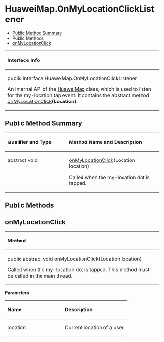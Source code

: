 # HuaweiMap.OnMyLocationClickListener<a name="EN-US_TOPIC_0000001099661072"></a>

-   [Public Method Summary](#section17148141117332)
-   [Public Methods](#section5401614125211)
-   [onMyLocationClick](#section97121240135217)


<a name="table4450mcpsimp"></a>
<table><thead align="left"><tr id="row4454mcpsimp"><th class="cellrowborder" valign="top" width="100%" id="mcps1.1.2.1.1"><p id="p4456mcpsimp"><a name="p4456mcpsimp"></a><a name="p4456mcpsimp"></a>Interface Info</p>
</th>
</tr>
</thead>
<tbody><tr id="row4457mcpsimp"><td class="cellrowborder" valign="top" width="100%" headers="mcps1.1.2.1.1 "><p id="p383915122264"><a name="p383915122264"></a><a name="p383915122264"></a>public interface HuaweiMap.OnMyLocationClickListener</p>
<p id="p4459mcpsimp"><a name="p4459mcpsimp"></a><a name="p4459mcpsimp"></a>An internal API of the <a href="huaweimap.md">HuaweiMap</a> class, which is used to listen for the my-location tap event. It contains the abstract method <a href="#section97121240135217">onMyLocationClick</a><strong id="b6936040163715"><a name="b6936040163715"></a><a name="b6936040163715"></a>(Location)</strong>.</p>
</td>
</tr>
</tbody>
</table>

## Public Method Summary<a name="section17148141117332"></a>

<a name="table4465mcpsimp"></a>
<table><thead align="left"><tr id="row4470mcpsimp"><th class="cellrowborder" valign="top" width="40%" id="mcps1.1.3.1.1"><p id="p4472mcpsimp"><a name="p4472mcpsimp"></a><a name="p4472mcpsimp"></a>Qualifier and Type</p>
</th>
<th class="cellrowborder" valign="top" width="60%" id="mcps1.1.3.1.2"><p id="p4474mcpsimp"><a name="p4474mcpsimp"></a><a name="p4474mcpsimp"></a>Method Name and Description</p>
</th>
</tr>
</thead>
<tbody><tr id="row4475mcpsimp"><td class="cellrowborder" valign="top" width="40%" headers="mcps1.1.3.1.1 "><p id="p4477mcpsimp"><a name="p4477mcpsimp"></a><a name="p4477mcpsimp"></a>abstract void</p>
</td>
<td class="cellrowborder" valign="top" width="60%" headers="mcps1.1.3.1.2 "><p id="p4479mcpsimp"><a name="p4479mcpsimp"></a><a name="p4479mcpsimp"></a><a href="#section97121240135217">onMyLocationClick</a>(Location location)</p>
<p id="p2062215310418"><a name="p2062215310418"></a><a name="p2062215310418"></a>Called when the my-location dot is tapped.</p>
</td>
</tr>
</tbody>
</table>

## Public Methods<a name="section5401614125211"></a>

## onMyLocationClick<a name="section97121240135217"></a>

<a name="table4482mcpsimp"></a>
<table><thead align="left"><tr id="row4486mcpsimp"><th class="cellrowborder" valign="top" width="100%" id="mcps1.1.2.1.1"><p id="p4488mcpsimp"><a name="p4488mcpsimp"></a><a name="p4488mcpsimp"></a>Method</p>
</th>
</tr>
</thead>
<tbody><tr id="row4489mcpsimp"><td class="cellrowborder" valign="top" width="100%" headers="mcps1.1.2.1.1 "><p id="p4491mcpsimp"><a name="p4491mcpsimp"></a><a name="p4491mcpsimp"></a>public abstract void onMyLocationClick(Location location)</p>
<p id="p1086125315528"><a name="p1086125315528"></a><a name="p1086125315528"></a>Called when the my-location dot is tapped. This method must be called in the main thread.</p>
</td>
</tr>
</tbody>
</table>

**Parameters**

<a name="table4497mcpsimp"></a>
<table><thead align="left"><tr id="row4502mcpsimp"><th class="cellrowborder" valign="top" width="47%" id="mcps1.1.3.1.1"><p id="p4504mcpsimp"><a name="p4504mcpsimp"></a><a name="p4504mcpsimp"></a>Name</p>
</th>
<th class="cellrowborder" valign="top" width="53%" id="mcps1.1.3.1.2"><p id="p4506mcpsimp"><a name="p4506mcpsimp"></a><a name="p4506mcpsimp"></a>Description</p>
</th>
</tr>
</thead>
<tbody><tr id="row4507mcpsimp"><td class="cellrowborder" valign="top" width="47%" headers="mcps1.1.3.1.1 "><p id="p4509mcpsimp"><a name="p4509mcpsimp"></a><a name="p4509mcpsimp"></a>location</p>
</td>
<td class="cellrowborder" valign="top" width="53%" headers="mcps1.1.3.1.2 "><p id="p4511mcpsimp"><a name="p4511mcpsimp"></a><a name="p4511mcpsimp"></a>Current location of a user.</p>
</td>
</tr>
</tbody>
</table>

